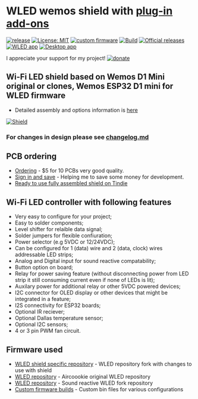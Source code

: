 # WLED wemos shield with [plug-in add-ons](https://github.com/srg74/WLED-wemos-shield/tree/master/resources/Add-ons)

[![release](https://img.shields.io/github/v/release/srg74/WLED-wemos-shield)](https://img.shields.io/github/v/release/srg74/WLED-wemos-shield)
[![License: MIT](https://img.shields.io/badge/License-MIT-blue.svg?style=flat-square)](https://github.com/srg74/WLED-wemos-shield/blob/master/LICENSE)
[![custom firmware](https://img.shields.io/static/v1?label=Custom&message=firmware&color=blue&style=flat-square)](https://github.com/srg74/WLED-wemos-shield/tree/master/resources/Firmware)
[![Build](https://img.shields.io/travis/com/srg74/WLED?style=flat-square)](https://travis-ci.com/srg74/WLED.svg?branch=WLED_wemos_shield)
[![Official releases](https://img.shields.io/static/v1?label=WLED&message=firmware&color=green&style=flat-square)](https://github.com/Aircoookie/WLED/releases)
[![WLED app](https://img.shields.io/static/v1?label=WLED&message=app&color=green&style=flat-square)](https://github.com/Aircoookie/WLED-App)
[![Desktop app](https://img.shields.io/static/v1?label=WLED&message=Desktop-app&color=violet&style=flat-square)](https://github.com/WoodyLetsCode/WLED-GUI/releases/)

I appreciate your support for my project! [![donate](https://www.paypalobjects.com/en_US/i/btn/btn_donateCC_LG.gif)](https://www.paypal.com/donate/?hosted_button_id=VU7L89Z2RR7S4)

## Wi-Fi LED shield based on Wemos D1 Mini original or clones, Wemos ESP32 D1 mini for WLED firmware

- Detailed assembly and options information is [here](https://github.com/srg74/WLED-wemos-shield/wiki)

[![Shield](https://github.com/srg74/WLED-wemos-shield/blob/master/resources/Images/Board%20with%20OLED.jpg)](https://github.com/srg74/WLED-wemos-shield/wiki)

### For changes in design please see [changelog.md](https://github.com/srg74/WLED-wemos-shield/blob/master/Changelog.md)

## PCB ordering

- [Ordering](https://www.pcbway.com/project/shareproject/WLED_wemos_shield.html) - $5 for 10 PCBs very good quality.
- [Sign in and save](https://www.pcbway.com/setinvite.aspx?inviteid=83580) - Helping me to save some money for development.
- [Ready to use fully assembled shield on Tindie](https://www.tindie.com/stores/serg74)

## Wi-Fi LED controller with following features

- Very easy to configure for your project;
- Easy to solder components;
- Level shifter for relaible data signal;
- Solder jumpers for flexible confiuration;
- Power selector (e.g 5VDC or 12/24VDC);
- Can be configured for 1 (data) wire and 2 (data, clock) wires addressable LED strips;
- Analog and Digital input for sound reactive compatability;
- Button option on board;
- Relay for power saving feature (without disconnecting power from LED strip it still consuming current even if none of LEDs is lit);
- Auxilary power for additional relay or other 5VDC powered devices;
- I2C connector for OLED display or other devices that might be integrated in a feature;
- I2S connectivity for ESP32 boards;
- Optional IR reciever;
- Optional Dallas temperature sensor;
- Optional I2C sensors;
- 4 or 3 pin PWM fan circuit.

## Firmware used

- [WLED shield specific repository](https://github.com/srg74/WLED/tree/WLED_wemos_shield) - WLED repository fork with changes to use with shield
- [WLED repository](https://github.com/Aircoookie/WLED) - Aircoookie original WLED repository
- [WLED repository](https://github.com/atuline/WLED) - Sound reactive WLED fork repository
- [Custom firmware builds](https://github.com/srg74/WLED-wemos-shield/tree/master/resources/Firmware) - Custom bin files for various configurations
